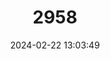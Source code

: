 ---
title: "2958"
category: "Brachionichthys hirsutus"
draft: false
date: 2024-02-22 13:03:49
languages:
  English: ["Spotted Handfish"]
---